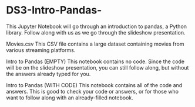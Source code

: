# DS3-Intro-Pandas-
This Jupyter Notebook will go through an introduction to pandas, a Python library.
Follow along with us as we go through the slideshow presentation.

Movies.csv
This CSV file contains a large dataset containing movies from various streaming platforms.

Intro to Pandas (EMPTY)
This notebook contains no code. Since the code will be on the slideshow presentation, you can still follow along, but without the answers already typed for you.

Intro to Pandas (WITH CODE)
This notebook contains all of the code and answers. This is good to check your code or answers, or for those who want to follow along with an already-filled notebook.